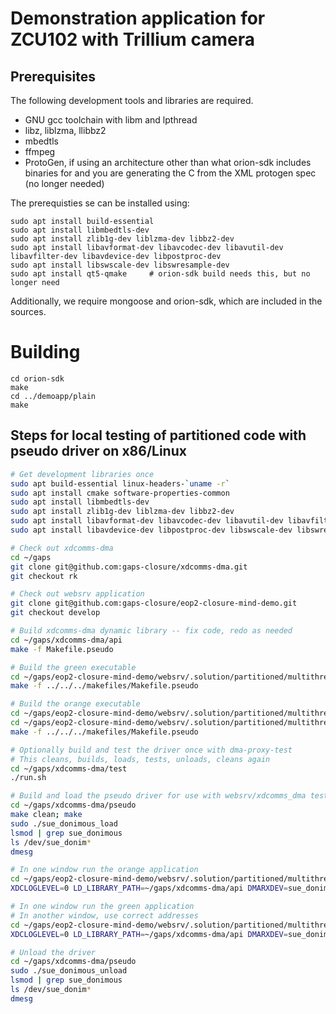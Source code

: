 # Demonstration application for ZCU102 with Trillium camera

## Prerequisites

The following development tools and libraries are required.
 * GNU gcc toolchain with libm and lpthread
 * libz, liblzma, llibbz2
 * mbedtls
 * ffmpeg
 * ProtoGen, if using an architecture other than what orion-sdk includes binaries for
   and you are generating the C from the XML protogen spec (no longer needed)

The prerequisties se can be installed using:
```
sudo apt install build-essential
sudo apt install libmbedtls-dev
sudo apt install zlib1g-dev liblzma-dev libbz2-dev
sudo apt install libavformat-dev libavcodec-dev libavutil-dev libavfilter-dev libavdevice-dev libpostproc-dev 
sudo apt install libswscale-dev libswresample-dev 
sudo apt install qt5-qmake     # orion-sdk build needs this, but no longer need
```

Additionally, we require mongoose and orion-sdk, which are included in the sources.

# Building

```
cd orion-sdk
make
cd ../demoapp/plain
make
```

## Steps for local testing of partitioned code with pseudo driver on x86/Linux

```bash
# Get development libraries once
sudo apt build-essential linux-headers-`uname -r`
sudo apt install cmake software-properties-common
sudo apt install libmbedtls-dev
sudo apt install zlib1g-dev liblzma-dev libbz2-dev 
sudo apt install libavformat-dev libavcodec-dev libavutil-dev libavfilter-dev 
sudo apt install libavdevice-dev libpostproc-dev libswscale-dev libswresample-dev

# Check out xdcomms-dma 
cd ~/gaps
git clone git@github.com:gaps-closure/xdcomms-dma.git
git checkout rk

# Check out websrv application
git clone git@github.com:gaps-closure/eop2-closure-mind-demo.git
git checkout develop

# Build xdcomms-dma dynamic library -- fix code, redo as needed
cd ~/gaps/xdcomms-dma/api
make -f Makefile.pseudo

# Build the green executable 
cd ~/gaps/eop2-closure-mind-demo/websrv/.solution/partitioned/multithreaded/green/
make -f ../../../makefiles/Makefile.pseudo 

# Build the orange executable 
cd ~/gaps/eop2-closure-mind-demo/websrv/.solution/partitioned/multithreaded/green/
cd ~/gaps/eop2-closure-mind-demo/websrv/.solution/partitioned/multithreaded/orange/
make -f ../../../makefiles/Makefile.pseudo 

# Optionally build and test the driver once with dma-proxy-test
# This cleans, builds, loads, tests, unloads, cleans again
cd ~/gaps/xdcomms-dma/test
./run.sh

# Build and load the pseudo driver for use with websrv/xdcomms_dma testing
cd ~/gaps/xdcomms-dma/pseudo
make clean; make
sudo ./sue_donimous_load
lsmod | grep sue_donimous
ls /dev/sue_donim*
dmesg

# In one window run the orange application
cd ~/gaps/eop2-closure-mind-demo/websrv/.solution/partitioned/multithreaded/orange/
XDCLOGLEVEL=0 LD_LIBRARY_PATH=~/gaps/xdcomms-dma/api DMARXDEV=sue_donimous_rx0 DMATXDEV=sue_donimous_tx0 MYADDR=10.50.0.1 CAMADDR=10.50.0.2 ./websrv

# In one window run the green application
# In another window, use correct addresses 
cd ~/gaps/eop2-closure-mind-demo/websrv/.solution/partitioned/multithreaded/green/
XDCLOGLEVEL=0 LD_LIBRARY_PATH=~/gaps/xdcomms-dma/api DMARXDEV=sue_donimous_rx1 DMATXDEV=sue_donimous_tx1 ./websrv

# Unload the driver
cd ~/gaps/xdcomms-dma/pseudo
sudo ./sue_donimous_unload
lsmod | grep sue_donimous
ls /dev/sue_donim*
dmesg

```
